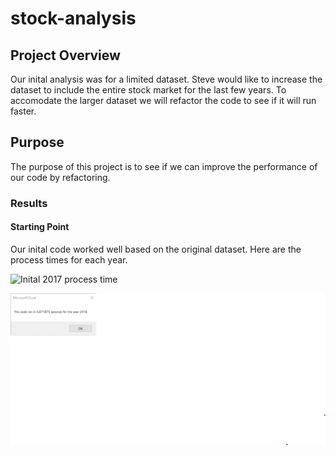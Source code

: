 # stock-analysis

## Project Overview

Our inital analysis was for a limited dataset. Steve would like to increase the dataset to include the entire stock market for the last few years. To accomodate the larger dataset we will refactor the code to see if it will run faster.
## Purpose
The purpose of this project is to see if we can improve the performance of our code by refactoring.

### Results
#### Starting Point
Our inital code worked well based on the original dataset. Here are the process times for each year.

![Inital 2017 process time](Resources/All_Stocks_Analysis_2017.pngwidth="100")

![Initial 2018 process time](Resources/All_Stocks_Analysis_2018.png)
